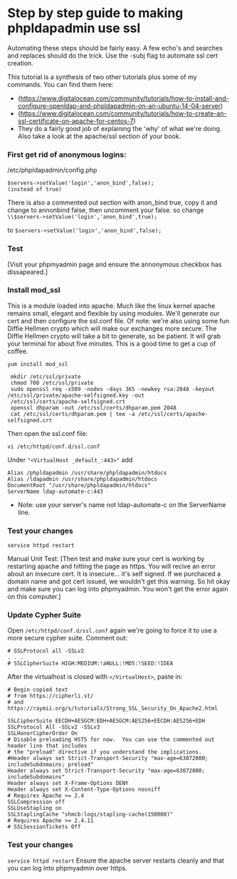 # Step by step guide to making phpldapadmin use ssl

Automating these steps should be fairly easy.  A few echo's and searches and replaces should do the trick.  Use the -subj
flag to automate ssl cert creation.

This tutorial is a synthesis of two other tutorials plus some of my commands.  You can find them here:    
   * (https://www.digitalocean.com/community/tutorials/how-to-install-and-configure-openldap-and-phpldapadmin-on-an-ubuntu-14-04-server)
   * (https://www.digitalocean.com/community/tutorials/how-to-create-an-ssl-certificate-on-apache-for-centos-7)
   * They do a fairly good job of explaining the 'why' of what we're doing.  Also take a look at the apache/ssl section of your book.


### First get rid of anonymous logins:

/etc/phpldapadmin/config.php
```
$servers->setValue('login','anon_bind',false);
(instead of true)
```

There is also a commented out section with anon_bind true, copy it and change to annonbind false, then uncomment your false.
so change `\\$servers->setValue('login','anon_bind',true);`

to `$servers->setValue('login','anon_bind',false);`

### Test
[Visit your phpmyadmin page and ensure the annonymous checkbox has dissapeared.]

### Install mod_ssl
This is a module loaded into apache.  Much like the linux kernel apache remains small, elegant and flexible by using modules.  We'll generate our cert and then configure the ssl.conf file.  Of note: we're also using some fun Diffie Hellmen crypto which will make our exchanges more secure.  The Diffie Hellmen crypto will take a bit to generate, so be patient. It will grab your terminal for about five minutes.  This is a good time to get a cup of coffee.


```
yum install mod_ssl

 mkdir /etc/ssl/private
 chmod 700 /etc/ssl/private
 sudo openssl req -x509 -nodes -days 365 -newkey rsa:2048 -keyout /etc/ssl/private/apache-selfsigned.key -out
 /etc/ssl/certs/apache-selfsigned.crt
 openssl dhparam -out /etc/ssl/certs/dhparam.pem 2048
 cat /etc/ssl/certs/dhparam.pem | tee -a /etc/ssl/certs/apache-selfsigned.crt
 ```
 
 Then open the ssl.conf file:
 
 `vi /etc/httpd/conf.d/ssl.conf`


Under `"<VirtualHost _default_:443>"` add 

```
Alias /phpldapadmin /usr/share/phpldapadmin/htdocs
Alias /ldapadmin /usr/share/phpldapadmin/htdocs
DocumentRoot "/usr/share/phpldapadmin/htdocs"
ServerName ldap-automate-c:443
```
   * Note: use your server's name not ldap-automate-c on the ServerName line.

### Test your changes

`service httpd restart`


Manual Unit Test: [Then test and make sure your cert is working by restarting apache and hitting the page as https.
You will recive an error about an insecure cert.  It is insecure... it's self signed.  If we purchaced a domain name and got
cert issued, we wouldn't get this warning.  So hit okay and make sure you can log into phpmyadmin.  You won't get the error again on this computer.]


### Update Cypher Suite

Open `/etc/httpd/conf.d/ssl.conf` again we're going to force it to use a more secure cypher suite.
Comment out:

```
# SSLProtocol all -SSLv2
. . .
# SSLCipherSuite HIGH:MEDIUM:!aNULL:!MD5:!SEED:!IDEA
```

After the virtualhost is closed with `</VirtualHost>`, paste in:

```
# Begin copied text
# from https://cipherli.st/
# and https://raymii.org/s/tutorials/Strong_SSL_Security_On_Apache2.html

SSLCipherSuite EECDH+AESGCM:EDH+AESGCM:AES256+EECDH:AES256+EDH
SSLProtocol All -SSLv2 -SSLv3
SSLHonorCipherOrder On
# Disable preloading HSTS for now.  You can use the commented out header line that includes
# the "preload" directive if you understand the implications.
#Header always set Strict-Transport-Security "max-age=63072000; includeSubdomains; preload"
Header always set Strict-Transport-Security "max-age=63072000; includeSubdomains"
Header always set X-Frame-Options DENY
Header always set X-Content-Type-Options nosniff
# Requires Apache >= 2.4
SSLCompression off 
SSLUseStapling on 
SSLStaplingCache "shmcb:logs/stapling-cache(150000)" 
# Requires Apache >= 2.4.11
# SSLSessionTickets Off
```
### Test your changes

`service httpd restart` Ensure the apache server restarts cleanly and that you can log into phpmyadmin over https.
